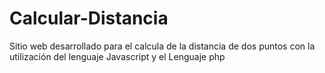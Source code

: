 # Calcular-Distancia

Sitio web desarrollado para el calcula de la distancia de dos puntos con la utilización del lenguaje Javascript y el Lenguaje php
